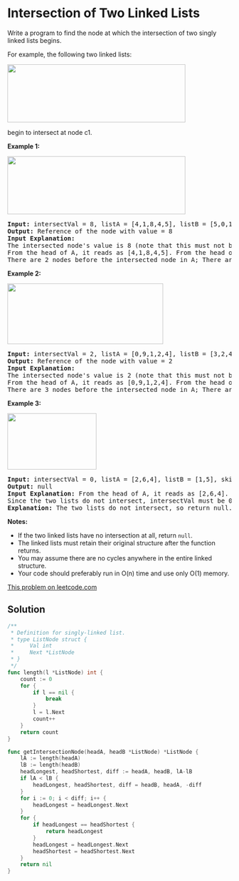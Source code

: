 # Intersection of Two Linked Lists

<p>Write a program to find the node at which the intersection of two singly linked lists begins.</p>

<p>For example, the following two linked lists:</p>
<a href="https://assets.leetcode.com/uploads/2018/12/13/160_statement.png" target="_blank">
<img src="https://assets.leetcode.com/uploads/2018/12/13/160_statement.png" width="400" height="130" />
</a>

<p>begin to intersect at node c1.</p>

<p><strong>Example 1:</strong></p>
<a href="https://assets.leetcode.com/uploads/2018/12/13/160_example_1.png" target="_blank">
<img src="https://assets.leetcode.com/uploads/2018/12/13/160_example_1.png" width="400" height="130" />
</a>

<pre>
<strong>Input: </strong>intersectVal = 8, listA = [4,1,8,4,5], listB = [5,0,1,8,4,5], skipA = 2, skipB = 3
<strong>Output:</strong> Reference of the node with value = 8
<strong>Input Explanation:</strong>
The intersected node&#39;s value is 8 (note that this must not be 0 if the two lists intersect).
From the head of A, it reads as [4,1,8,4,5]. From the head of B, it reads as [5,0,1,8,4,5].
There are 2 nodes before the intersected node in A; There are 3 nodes before the intersected node in B.
</pre>

<p><strong>Example 2:</strong></p>
<a href="https://assets.leetcode.com/uploads/2018/12/13/160_example_2.png" target="_blank">
<img src="https://assets.leetcode.com/uploads/2018/12/13/160_example_2.png" width="350" height="136" />
</a>

<pre>
<strong>Input: </strong>intersectVal&nbsp;= 2, listA = [0,9,1,2,4], listB = [3,2,4], skipA = 3, skipB = 1
<strong>Output:</strong> Reference of the node with value = 2
<strong>Input Explanation:</strong>&nbsp;
The intersected node&#39;s value is 2 (note that this must not be 0 if the two lists intersect).
From the head of A, it reads as [0,9,1,2,4]. From the head of B, it reads as [3,2,4].
There are 3 nodes before the intersected node in A; There are 1 node before the intersected node in B.
</pre>

<p><strong>Example 3:</strong></p>
<a href="https://assets.leetcode.com/uploads/2018/12/13/160_example_3.png" target="_blank">
<img src="https://assets.leetcode.com/uploads/2018/12/13/160_example_3.png" width="200" height="126" />
</a>

<pre>
<strong>Input: </strong>intersectVal = 0, listA = [2,6,4], listB = [1,5], skipA = 3, skipB = 2
<strong>Output:</strong> null
<strong>Input Explanation:</strong> From the head of A, it reads as [2,6,4]. From the head of B, it reads as [1,5].
Since the two lists do not intersect, intersectVal must be 0, while skipA and skipB can be arbitrary values.
<strong>Explanation:</strong> The two lists do not intersect, so return null.
</pre>

<p><b>Notes:</b></p>

<ul>
<li>If the two linked lists have no intersection at all, return <code>null</code>.</li>
<li>The linked lists must retain their original structure after the function returns.</li>
<li>You may assume there are no cycles anywhere in the entire linked structure.</li>
<li>Your code should preferably run in O(n) time and use only O(1) memory.</li>
</ul>

[This problem on leetcode.com](https://leetcode.com/problems/intersection-of-two-linked-lists/)

## Solution

```go
/**
 * Definition for singly-linked list.
 * type ListNode struct {
 *     Val int
 *     Next *ListNode
 * }
 */
func length(l *ListNode) int {
    count := 0
    for {
        if l == nil {
            break
        }
        l = l.Next
        count++
    }
    return count
}

func getIntersectionNode(headA, headB *ListNode) *ListNode {
    lA := length(headA)
    lB := length(headB)
    headLongest, headShortest, diff := headA, headB, lA-lB
    if lA < lB {
        headLongest, headShortest, diff = headB, headA, -diff
    }
    for i := 0; i < diff; i++ {
        headLongest = headLongest.Next
    }
    for {
        if headLongest == headShortest {
            return headLongest
        }
        headLongest = headLongest.Next
        headShortest = headShortest.Next
    }
    return nil
}
```
